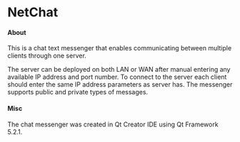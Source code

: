 # NetChat

#### About

This is a chat text messenger that enables communicating between multiple clients through one server.

The server can be deployed on both LAN or WAN after manual entering any available IP address and port number. To connect to the server each client should enter the same IP address parameters as server has. The messenger supports public and private types of messages.

#### Misc

The chat messenger was created in Qt Creator IDE using Qt Framework 5.2.1.
